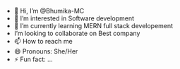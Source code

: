 - 👋 Hi, I’m @Bhumika-MC
- 👀 I’m interested in Software development 
- 🌱 I’m currently learning MERN full stack developement 
-  I’m looking to collaborate on Best company 
- 📫 How to reach me 
- 😄 Pronouns: She/Her
- ⚡ Fun fact: ...

<!---
Bhumika-MC/Bhumika-MC is a ✨ special ✨ repository because its `README.md` (this file) appears on your GitHub profile.
You can click the Preview link to take a look at your changes.
--->

